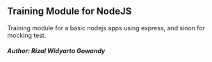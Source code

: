 ## Training Module for NodeJS

Training module for a basic nodejs apps using express, and sinon for mocking test.

##### Author: Rizal Widyarta Gowandy
